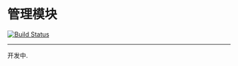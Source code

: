 # 管理模块

[![Build Status](https://travis-ci.com/sciice/sciice.svg?branch=master)](https://travis-ci.com/sciice/sciice)

---

开发中.
